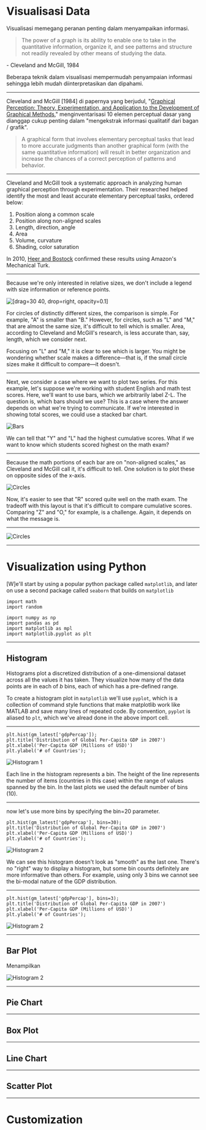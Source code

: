 
# Visualisasi Data

Visualisasi memegang peranan penting dalam menyampaikan informasi.

> The power of a graph is its ability to enable one to take in the quantitative information, organize it, and see patterns and structure not readily revealed by other means of studying the data.

\- Cleveland and McGill, 1984

Beberapa teknik dalam visualisasi mempermudah penyampaian informasi sehingga lebih mudah diinterpretasikan dan dipahami. 

---

Cleveland and McGill [1984] di papernya yang berjudul, "[Graphical Perception: Theory, Experimentation, and Application to the Development of Graphical Methods](https://www-jstor-org.libproxy.berkeley.edu/stable/2288400?seq=1#page_scan_tab_contents),"  menginventarisasi 10 elemen perceptual dasar yang dianggap cukup penting dalam "mengekstrak informasi qualitatif dari bagan / grafik".

> A graphical form that involves elementary perceptual tasks that lead to more accurate judgments than another graphical form (with the same quantitative information) will result in better organization and increase the chances of a correct perception of patterns and behavior.


---

Cleveland and McGill took a systematic approach in analyzing human graphical perception through experimentation. Their researched helped identify the most and least accurate elementary perceptual tasks, ordered below:

1. Position along a common scale
2. Position along non-aligned scales
3. Length, direction, angle
4. Area
5. Volume, curvature
6. Shading, color saturation

In 2010, [Heer and Bostock](http://vis.stanford.edu/files/2010-MTurk-CHI.pdf) confirmed these results using Amazon's Mechanical Turk.

---

Because we're only interested in relative sizes, we don't include a legend with size information or reference points.

![[drag=30 40, drop=right, opacity=0.1]](assets/circles.png)

For circles of distinctly different sizes, the comparison is simple. For example, "A" is smaller than "B." However, for circles, such as "L" and "M," that are almost the same size, it's difficult to tell which is smaller. Area, according to Cleveland and McGill's research, is less accurate than, say, length, which we consider next.

Focusing on "L" and "M," it is clear to see which is larger. You might be wondering whether scale makes a difference—that is, if the small circle sizes make it difficult to compare—it doesn't.

---

Next, we consider a case where we want to plot two series. For this example, let's suppose we're working with student English and math test scores. Here, we'll want to use bars, which we arbitrarily label Z-L. The question is, which bars should we use? This is a case where the answer depends on what we're trying to communicate. If we're interested in showing total scores, we could use a stacked bar chart.

![Bars](assets/bars.png)

We can tell that "Y" and "L" had the highest cumulative scores. What if we want to know which students scored highest on the math exam? 

---

Because the math portions of each bar are on "non-aligned scales," as Cleveland and McGill call it, it's difficult to tell. One solution is to plot these on opposite sides of the x-axis.

![Circles](assets/two-series-0.png)

Now, it's easier to see that "R" scored quite well on the math exam. The tradeoff with this layout is that it's difficult to compare cumulative scores. Comparing "Z" and "O," for example, is a challenge. Again, it depends on what the message is.

---


![Circles](assets/two-series-1.png)

---

# Visualization using Python

[W]e'll start by using a popular python package called `matplotlib`, and later on use a second package called `seaborn` that builds on `matplotlib`

```
import math
import random

import numpy as np
import pandas as pd
import matplotlib as mpl
import matplotlib.pyplot as plt
```

---

## **Histogram**

Histograms plot a discretized distribution of a one-dimensional dataset across all the values it has taken. They visualize how many of the data points are in each of $b$ bins, each of which has a pre-defined range. 

To create a histogram plot in `matplotlib` we'll use `pyplot`, which is a collection of command style functions that make matplotlib work like MATLAB and save many lines of repeated code. By convention, `pyplot` is aliased to `plt`, which we've alread done in the above import cell. 

---

```
plt.hist(gm_latest['gdpPercap']);
plt.title('Distribution of Global Per-Capita GDP in 2007')
plt.xlabel('Per-Capita GDP (Millions of USD)')
plt.ylabel('# of Countries');
```
![Histogram 1](assets/histogram-1.png)

Each line in the histogram represents a bin. The height of the line represents the number of items (countries in this case) within the range of values spanned by the bin. In the last plots we used the default number of bins (10).

---

now let's use more bins by specifying the bin=20 parameter.

```
plt.hist(gm_latest['gdpPercap'], bins=30);
plt.title('Distribution of Global Per-Capita GDP in 2007')
plt.xlabel('Per-Capita GDP (Millions of USD)')
plt.ylabel('# of Countries');
```

![Histogram 2](assets/histogram-2.png)

We can see this histogram doesn't look as "smooth" as the last one. There's no "right" way to display a histogram, but some bin counts definitely are more informative than others. For example, using only 3 bins we cannot see the bi-modal nature of the GDP distribution.

---

```
plt.hist(gm_latest['gdpPercap'], bins=3);
plt.title('Distribution of Global Per-Capita GDP in 2007')
plt.xlabel('Per-Capita GDP (Millions of USD)')
plt.ylabel('# of Countries');
```

![Histogram 2](assets/histogram-3.png)

---

## **Bar Plot**

Menampilkan 

![Histogram 2](assets/histogram-3.png)

---

## **Pie Chart**


---

## **Box Plot**



---

## **Line Chart**


---

## **Scatter Plot**

---

# **Customization**


